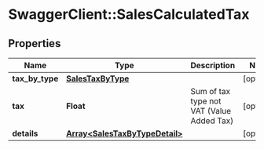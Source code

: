 # SwaggerClient::SalesCalculatedTax

## Properties
Name | Type | Description | Notes
------------ | ------------- | ------------- | -------------
**tax_by_type** | [**SalesTaxByType**](SalesTaxByType.md) |  | [optional] 
**tax** | **Float** | Sum of tax type not VAT (Value Added Tax) | [optional] 
**details** | [**Array&lt;SalesTaxByTypeDetail&gt;**](SalesTaxByTypeDetail.md) |  | [optional] 


